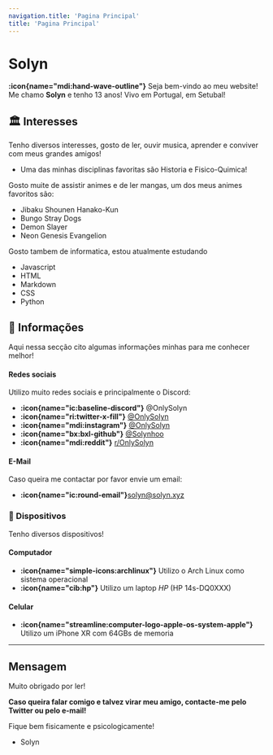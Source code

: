 ```yaml
---
navigation.title: 'Pagina Principal'
title: 'Pagina Principal'
---
```


# Solyn
**:icon{name="mdi:hand-wave-outline"}** Seja bem-vindo ao meu website! Me chamo **Solyn** e tenho 13 anos! Vivo em Portugal, em Setubal!

## 🏛️ Interesses


Tenho diversos interesses, gosto de ler, ouvir musica, aprender e conviver com meus grandes amigos! 
- Uma das minhas disciplinas favoritas são Historia e Fisico-Quimica!


Gosto muite de assistir animes e de ler mangas, um dos meus animes favoritos são:
- Jibaku Shounen Hanako-Kun
- Bungo Stray Dogs
- Demon Slayer
- Neon Genesis Evangelion

Gosto tambem de informatica, estou atualmente estudando
- Javascript
- HTML
- Markdown
- CSS 
- Python
## 🔰 Informações

Aqui nessa secção cito algumas informações minhas para me conhecer melhor!

#### Redes sociais

Utilizo muito redes sociais e principalmente o Discord:
- **:icon{name="ic:baseline-discord"}** @OnlySolyn
- **:icon{name="ri:twitter-x-fill"}** [@OnlySolyn](https://x.com/onlysolyn)
- **:icon{name="mdi:instagram"}** [@OnlySolyn](https://instagram.com/onlysolyn)
- **:icon{name="bx:bxl-github"}** [@Solynhoo](https://github.com/Solynhoo)
- **:icon{name="mdi:reddit"}** [r/OnlySolyn](https://reddit.com/r/onlysolyn)


#### E-Mail
Caso queira me contactar por favor envie um email:
- **:icon{name="ic:round-email"}**[solyn@solyn.xyz](mailto:solyn@solyn.xyz)

### 🎈 Dispositivos
Tenho diversos dispositivos! 

#### Computador
- **:icon{name="simple-icons:archlinux"}** Utilizo o Arch Linux como sistema operacional
- **:icon{name="cib:hp"}** Utilizo um laptop *HP* (HP 14s-DQ0XXX)

#### Celular
- **:icon{name="streamline:computer-logo-apple-os-system-apple"}** Utilizo um iPhone XR com 64GBs de memoria

---

## Mensagem

Muito obrigado por ler!

**Caso queira falar comigo e talvez virar meu amigo, contacte-me pelo Twitter ou pelo e-mail!**

Fique bem fisicamente e psicologicamente!

- Solyn







